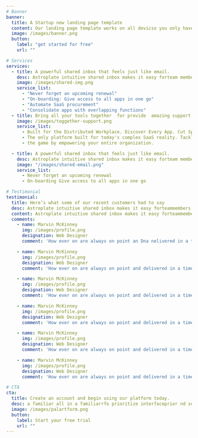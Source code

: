 ```yaml
---
# Banner
banner:
  title: A Startup new landing page template
  content: Our landing page template works on all devicso you only have to set it up once, and get Our landing page template work all makes the entire process effortless
  image: /images/banner.png
  button:
    label: "get started for free"
    url: ""

# Services
services:
  - title: A powerful shared inbox that feels just like email.
    desc: Astroplate intuitive shared inbox makes it easy forteam members torgiing prioritize and solveGustormer requests- all in familiar interfaceprioritize interfaceprioritize and solve.
    image: /images/shared-img.png
    service_list:
      - "Never forget an upcoming renewal"
      - "On-boarding: Give access to all apps in one go"
      - "Automate SaaS procurement"
      - "Consolidate apps with overlapping functions"
  - title: Bring all your tools together  for provide  amazing support.
    image: /images/toggether-support.png
    service_list:
      - Built for the Distributed Workplace. Discover Every App. Cut Spend. Automate SaaS Ops.
      - The only platform built for today's complex SaaS reality. Tackle your toughest SaaS challenges.
      - the game by empowering your entire organization.

  - title: A powerful shared inbox that feels just like email.
    desc: Astroplate intuitive shared inbox makes it easy forteam members torgiing prioritize and solveGustormer requests- all in familiar interfaceprioritize interfaceprioritize and solve.
    image: "/images/shared-email.png"
    service_list:
      - Never forget an upcoming renewal
      - On-boarding Give access to all apps in one go

# Testimonial
testimonial:
  title: Here’s what some of our recent customers had to say
  desc: Astroplate intuitive shared inbox makes it easy forteammembers to organize, prioritize and solve Gustormer requests.Astroplate intuitive sh easy for.
  content: Astroplate intuitive shared inbox makes it easy forteammembers to organize, prioritize and solve Gustormer requests.Astroplate intuitive sh easy for.
  comments:
    - name: Marvin McKinney
      img: /images/profile.png
      designation: Web Designer
      comment: 'How ever on are always on point an Dna nelivered in a timely manner. I highly tnotchBeautifullydesigned landing pages and model.**\"Its responses are always on point and delivered ination on lyresponses are cook.**'

    - name: Marvin McKinney
      img: /images/profile.png
      designation: Web Designer
      comment: 'How ever on are always on point and delivered in a timely manner. I highly notch **\"Beautifully designed landing pages and model.** Its responses are always on point and delivered in a timely manner.'

    - name: Marvin McKinney
      img: /images/profile.png
      designation: Web Designer
      comment: 'How ever on are always on point and delivered in a timely manner. I highly notch **\"Beautifully designed landing pages and model.** Its responses are always on point and delivered in a timely manner.'

    - name: Marvin McKinney
      img: /images/profile.png
      designation: Web Designer
      comment: 'How ever on are always on point and delivered in a timely manner. I highly notch **\"Beautifully designed landing pages and model.** Its responses are always on point and delivered in a timely manner.'

    - name: Marvin McKinney
      img: /images/profile.png
      designation: Web Designer
      comment: 'How ever on are always on point and delivered in a timely manner. I highly notch **\"Beautifully designed landing pages and model.** Its responses are always on point and delivered in a timely manner.'

    - name: Marvin McKinney
      img: /images/profile.png
      designation: Web Designer
      comment: 'How ever on are always on point and delivered in a timely manner. I highly notch **\"Beautifully designed landing pages and model.** Its responses are always on point and delivered in a timely manner.'

# CTA
cta:
  title: Create an account and begin using our platform today.
  desc: a familiar all in a familiarrfo prioritize interfaceprior nd sosolveGustorr requests- all ir. a familiar all in a familiarrfo prioritize interfac eprior and solvea .solveGustormer requests- all ir.
  image: /images/palartform.png
  button:
    label: Start your free trial
    url: ""
---
```

